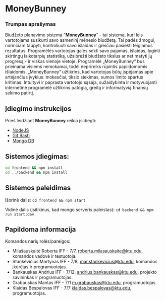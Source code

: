 # MoneyBunney
### Trumpas aprašymas
Biudžeto planavimo sistema "**MoneyBunney**" - tai sistema, kuri leis vartotojams susikurti savo asmeninį mėnesio biudžetą. Tai padės žmogui, norinčiam taupyti, kontroliuoti savo išlaidas ir greičiau pasiekti teigiamus rezultatus. Programėlės vartotojas galės sekti savo pajamas, išlaidas, lyginti skirtingų laikotarpių statistiką, užsibrėžti biudžeto tikslus ar net matyti jų progresą,- ir viskas vienoje vietoje. Programėlė „MoneyBunney“ bus prieinama visiems nemokamai, todėl neprireiks rūpintis papildomomis išlaidomis. „MoneyBunney“ užtikrins, kad vartotojas būtų įspėjamas apie artėjančius įvykius: mokesčiai, tikslo siekimas, sumos limito spartus kritimas. Intuityvi ir paprasta vartotojo sąsaja, sužaidybinta ir motyvuojanti internetinė programėlė užtikrins patogią, greitą ir informatyvią finansų sekimo patirtį.

## Įdiegimo instrukcijos
Prieš leidžiant __MoneyBunney__ reikia įsidiegti:
* [NodeJS](https://nodejs.org/en/)
* [Git Bash](https://git-scm.com/downloads/)
* [Mongo DB](https://www.mongodb.com/download-center/community)

## Sistemos įdiegimas:

```bash
cd frontend && npm install
cd ../backend && npm install
```

## Sistemos paleidimas
Išorinė dalis:
`cd frontend && npm start`

Vidinė dalis (įsitikinus, kad mongo serveris paleistas):
`cd backend && npm run start:dev`

## Papildoma informacija
Komandos narių rolės/pareigos:
* Milašauskaitė Roberta IFF - 7/7, roberta.milasauskaite@ktu.edu, komandos vadovė ir testuotoja.
* Stankevičius Martynas IFF - 7/8, mar.stankevicius@ktu.edu, komandos įkūrėjas ir programuotojas.
* Bankauskas Andrius IFF - 7/12, andrius.bankauskas@ktu.edu, projekto savininkas ir programuotojas.
* Grabauskas Mantas IFF - 7/1 m.grabauskas@ktu.edu, programuotojas.
* Klaidas Bespalovas IFF - 7/7 klaidas.bespalovas@ktu.edu, programuotojas.

